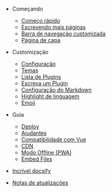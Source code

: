 - Começando

  - [Começo rápido](quickstart.md)
  - [Escrevendo mais páginas](more-pages.md)
  - [Barra de navegação customizada](custom-navbar.md)
  - [Página de capa](cover.md)

- Customização

  - [Configuração](configuration.md)
  - [Temas](themes.md)
  - [Lista de Plugins](plugins.md)
  - [Escreva um Plugin](write-a-plugin.md)
  - [Configuração do Markdown](markdown.md)
  - [Highlight de linguagem](language-highlight.md)
  - [Emoji](emoji.md)

- Guia

  - [Deploy](deploy.md)
  - [Ajudantes](helpers.md)
  - [Compatibilidade com Vue](vue.md)
  - [CDN](cdn.md)
  - [Modo Offline (PWA)](pwa.md)
  - [Embed Files](embed-files.md)

- [Incrível docsify](awesome.md)
- [Notas de atualizações](changelog.md)
